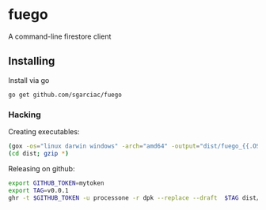 # fuego
A command-line firestore client

## Installing

Install via go

```
go get github.com/sgarciac/fuego
```


### Hacking

Creating executables:

```sh
(gox -os="linux darwin windows" -arch="amd64" -output="dist/fuego_{{.OS}}_{{.Arch}}")
(cd dist; gzip *)

```

Releasing on github:

```sh
export GITHUB_TOKEN=mytoken
export TAG=v0.0.1
ghr -t $GITHUB_TOKEN -u processone -r dpk --replace --draft  $TAG dist/
```

